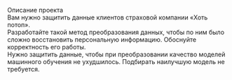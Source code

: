 Описание проекта<br>
Вам нужно защитить данные клиентов страховой компании «Хоть потоп».<br> 
Разработайте такой метод преобразования данных, чтобы по ним было сложно восстановить персональную информацию. Обоснуйте корректность его работы.<br>
Нужно защитить данные, чтобы при преобразовании качество моделей машинного обучения не ухудшилось. Подбирать наилучшую модель не требуется.